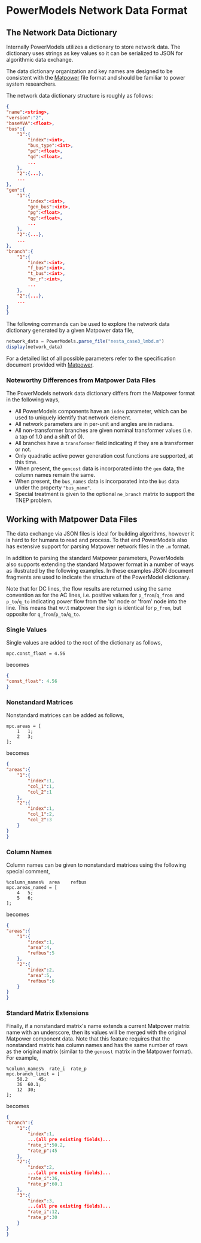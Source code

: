 # PowerModels Network Data Format

## The Network Data Dictionary

Internally PowerModels utilizes a dictionary to store network data. The dictionary uses strings as key values so it can be serialized to JSON for algorithmic data exchange.

The data dictionary organization and key names are designed to be consistent with the [Matpower](http://www.pserc.cornell.edu/matpower/) file format and should be familiar to power system researchers.

The network data dictionary structure is roughly as follows:

```json
{
"name":<string>,
"version":"2",
"baseMVA":<float>,
"bus":{
    "1":{
        "index":<int>,
        "bus_type":<int>,
        "pd":<float>,
        "qd":<float>,
        ...
    },
    "2":{...},
    ...
},
"gen":{
    "1":{
        "index":<int>,
        "gen_bus":<int>,
        "pg":<float>,
        "qg":<float>,
        ...
    },
    "2":{...},
    ...
},
"branch":{
    "1":{
        "index":<int>,
        "f_bus":<int>,
        "t_bus":<int>,
        "br_r":<int>,
        ...
    },
    "2":{...},
    ...
}
}
```

The following commands can be used to explore the network data dictionary generated by a given Matpower data file,

```julia
network_data = PowerModels.parse_file("nesta_case3_lmbd.m")
display(network_data)
```

For a detailed list of all possible parameters refer to the specification document provided with [Matpower](http://www.pserc.cornell.edu/matpower/).  

### Noteworthy Differences from Matpower Data Files

The PowerModels network data dictionary differs from the Matpower format in the following ways,

- All PowerModels components have an `index` parameter, which can be used to uniquely identify that network element.
- All network parameters are in per-unit and angles are in radians.
- All non-transformer branches are given nominal transformer values (i.e. a tap of 1.0 and a shift of 0).
- All branches have a `transformer` field indicating if they are a transformer or not.
- Only quadratic active power generation cost functions are supported, at this time.
- When present, the `gencost` data is incorporated into the `gen` data, the column names remain the same.
- When present, the `bus_names` data is incorporated into the `bus` data under the property `"bus_name"`.
- Special treatment is given to the optional `ne_branch` matrix to support the TNEP problem.


## Working with Matpower Data Files

The data exchange via JSON files is ideal for building algorithms, however it is hard to for humans to read and process.  To that end PowerModels also has extensive support for parsing Matpower network files in the `.m` format.

In addition to parsing the standard Matpower parameters, PowerModels also supports extending the standard Matpower format in a number of ways as illustrated by the following examples.  In these examples JSON document fragments are used to indicate the structure of the PowerModel dictionary.

Note that for DC lines, the flow results are returned using the same convention as for the AC lines, i.e. positive values for `p_from`/`q_from `and `p_to`/`q_to` indicating power flow from the 'to' node or 'from' node into the line. This means that w.r.t matpower the sign is identical for `p_from`, but opposite for `q_from`/`p_to`/`q_to`.

### Single Values
Single values are added to the root of the dictionary as follows,

```
mpc.const_float = 4.56
```

becomes

```json
{
"const_float": 4.56
}
```

### Nonstandard Matrices

Nonstandard matrices can be added as follows,

```
mpc.areas = [
    1   1;
    2   3;
];
```

becomes

```json
{
"areas":{
    "1":{
        "index":1,
        "col_1":1,
        "col_2":1
    },
    "2":{
        "index":1,
        "col_1":2,
        "col_2":3
    }
}
}
```

### Column Names

Column names can be given to nonstandard matrices using the following special comment,

```
%column_names%  area    refbus
mpc.areas_named = [
    4   5;
    5   6;
];
```

becomes

```json
{
"areas":{
    "1":{
        "index":1,
        "area":4,
        "refbus":5
    },
    "2":{
        "index":2,
        "area":5,
        "refbus":6
    }
}
}
```

### Standard Matrix Extensions

Finally, if a nonstandard matrix's name extends a current Matpower matrix name with an underscore, then its values will be merged with the original Matpower component data.  Note that this feature requires that the nonstandard matrix has column names and has the same number of rows as the original matrix (similar to the `gencost` matrix in the Matpower format).  For example,

```
%column_names%  rate_i  rate_p
mpc.branch_limit = [
    50.2    45;
    36  60.1;
    12  30;
];
```

becomes

```json
{
"branch":{
    "1":{
        "index":1,
        ...(all pre existing fields)...
        "rate_i":50.2,
        "rate_p":45
    },
    "2":{
        "index":2,
        ...(all pre existing fields)...
        "rate_i":36,
        "rate_p":60.1
    },
    "3":{
        "index":3,
        ...(all pre existing fields)...
        "rate_i":12,
        "rate_p":30
    }
}
}
```
